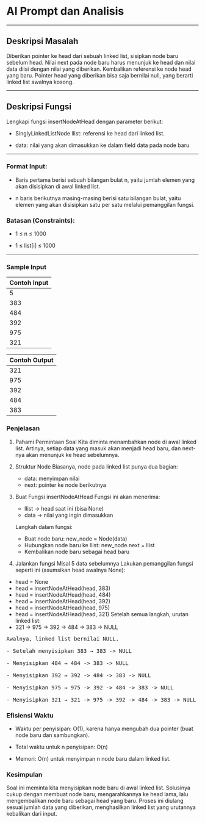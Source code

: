 # AI Prompt dan Analisis
---
## Deskripsi Masalah

Diberikan pointer ke head dari sebuah linked list, sisipkan node baru sebelum head. Nilai next pada node baru harus menunjuk ke head dan nilai data diisi dengan nilai yang diberikan.
Kembalikan referensi ke node head yang baru. Pointer head yang diberikan bisa saja bernilai null, yang berarti linked list awalnya kosong.

---
## Deskripsi Fungsi

Lengkapi fungsi insertNodeAtHead dengan parameter berikut:

- SinglyLinkedListNode llist: referensi ke head dari linked list.

- data: nilai yang akan dimasukkan ke dalam field data pada node baru

---
### Format Input:

- Baris pertama berisi sebuah bilangan bulat n, yaitu jumlah elemen yang akan disisipkan di awal linked list.

- n baris berikutnya masing-masing berisi satu bilangan bulat, yaitu elemen yang akan disisipkan satu per satu melalui pemanggilan fungsi.


### Batasan (Constraints):

- 1 ≤ n ≤ 1000

- 1 ≤ list[i] ≤ 1000
---
### Sample Input

| **Contoh Input** |              
| -----------------| 
| 5                | 
| 383              | 
| 484              | 
| 392              | 
| 975              | 
| 321              | 

| **Contoh Output** |              
| -----------------| 
| 321              | 
| 975              | 
| 392              | 
| 484              | 
| 383              | 


### Penjelasan 

1. Pahami Permintaan Soal
Kita diminta menambahkan node di awal linked list. Artinya, setiap data yang masuk akan menjadi head baru, dan next-nya akan menunjuk ke head sebelumnya.

2. Struktur Node
Biasanya, node pada linked list punya dua bagian:
    - data: menyimpan nilai
    - next: pointer ke node berikutnya

3. Buat Fungsi insertNodeAtHead
    Fungsi ini akan menerima:
    - llist → head saat ini (bisa None)
    - data → nilai yang ingin dimasukkan

    Langkah dalam fungsi:
      - Buat node baru: new_node = Node(data)
      - Hubungkan node baru ke llist: new_node.next = llist
      - Kembalikan node baru sebagai head baru
4. Jalankan fungsi
Misal 5 data sebelumnya 
Lakukan pemanggilan fungsi seperti ini (asumsikan head awalnya None):
- head = None
- head = insertNodeAtHead(head, 383)
- head = insertNodeAtHead(head, 484)
- head = insertNodeAtHead(head, 392)
- head = insertNodeAtHead(head, 975)
- head = insertNodeAtHead(head, 321)
Setelah semua langkah, urutan linked list:
- 321 -> 975 -> 392 -> 484 -> 383 -> NULL
<pre>
Awalnya, linked list bernilai NULL.

- Setelah menyisipkan 383 → 383 -> NULL

- Menyisipkan 484 → 484 -> 383 -> NULL

- Menyisipkan 392 → 392 -> 484 -> 383 -> NULL

- Menyisipkan 975 → 975 -> 392 -> 484 -> 383 -> NULL

- Menyisipkan 321 → 321 -> 975 -> 392 -> 484 -> 383 -> NULL
</pre>

### Efisiensi Waktu

- Waktu per penyisipan: O(1), karena hanya mengubah dua pointer (buat node baru dan sambungkan).

- Total waktu untuk n penyisipan: O(n)

- Memori: O(n) untuk menyimpan n node baru dalam linked list.

### Kesimpulan
Soal ini meminta kita menyisipkan node baru di awal linked list. Solusinya cukup dengan membuat node baru, mengarahkannya ke head lama, lalu mengembalikan node baru sebagai head yang baru. Proses ini diulang sesuai jumlah data yang diberikan, menghasilkan linked list yang urutannya kebalikan dari input.